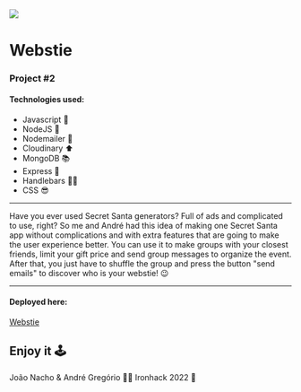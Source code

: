 ## ![](https://i.imgur.com/1QgrNNw.png)

# Webstie

### Project #2

#### Technologies used:

- Javascript :robot:
- NodeJS :nut_and_bolt:
- Nodemailer :email:
- Cloudinary :arrow_up:
- MongoDB :books:
- Express :train:
- Handlebars :man_mechanic:
- CSS :sunglasses:

---

Have you ever used Secret Santa generators? Full of ads and complicated to use, right?
So me and André had this idea of making one Secret Santa app without complications and with extra features that are going to make the user experience better. You can use it to make groups with your closest friends, limit your gift price and send group messages to organize the event. After that, you just have to shuffle the group and press the button "send emails" to discover who is your webstie! :wink:

---

#### Deployed here:

[Webstie](https://secretsanta.cyclic.app/)

## Enjoy it :joystick:

João Nacho & André Gregório :man_technologist:
Ironhack 2022 :rocket:
